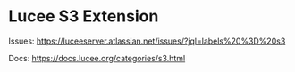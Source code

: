 # Lucee S3 Extension

Issues: https://luceeserver.atlassian.net/issues/?jql=labels%20%3D%20s3

Docs: https://docs.lucee.org/categories/s3.html
